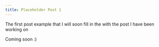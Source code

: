 ```yaml
---
title: Placeholder Post 1
---
```


The first post example that I will soon fill in the with the post I have been working on

<!-- more -->

Coming soon :)
